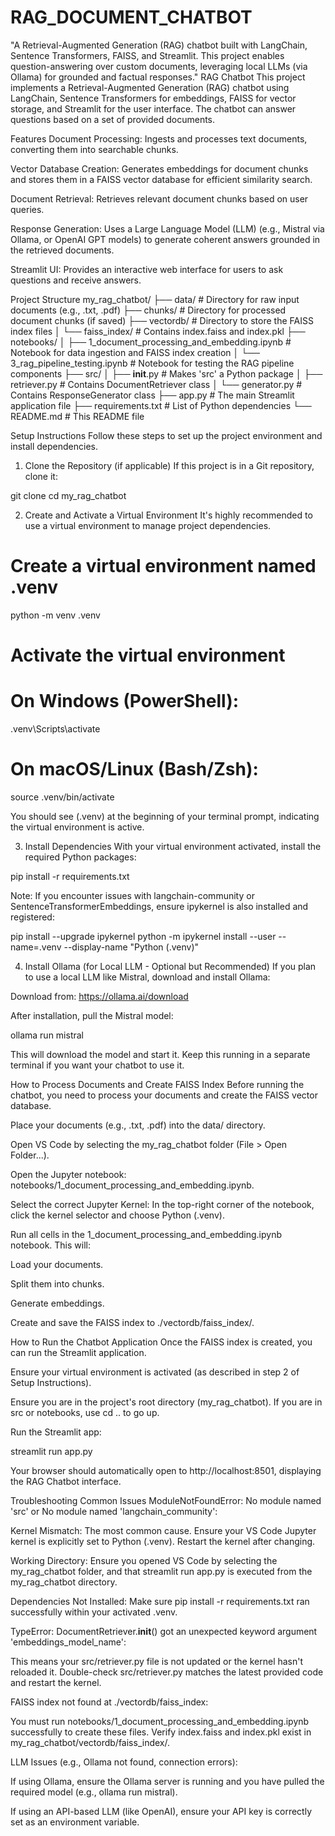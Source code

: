 # RAG_DOCUMENT_CHATBOT
"A Retrieval-Augmented Generation (RAG) chatbot built with LangChain, Sentence Transformers, FAISS, and Streamlit. This project enables question-answering over custom documents, leveraging local LLMs (via Ollama) for grounded and factual responses."
RAG Chatbot
This project implements a Retrieval-Augmented Generation (RAG) chatbot using LangChain, Sentence Transformers for embeddings, FAISS for vector storage, and Streamlit for the user interface. The chatbot can answer questions based on a set of provided documents.

Features
Document Processing: Ingests and processes text documents, converting them into searchable chunks.

Vector Database Creation: Generates embeddings for document chunks and stores them in a FAISS vector database for efficient similarity search.

Document Retrieval: Retrieves relevant document chunks based on user queries.

Response Generation: Uses a Large Language Model (LLM) (e.g., Mistral via Ollama, or OpenAI GPT models) to generate coherent answers grounded in the retrieved documents.

Streamlit UI: Provides an interactive web interface for users to ask questions and receive answers.

Project Structure
my_rag_chatbot/
├── data/                    # Directory for raw input documents (e.g., .txt, .pdf)
├── chunks/                  # Directory for processed document chunks (if saved)
├── vectordb/                # Directory to store the FAISS index files
│   └── faiss_index/         # Contains index.faiss and index.pkl
├── notebooks/
│   ├── 1_document_processing_and_embedding.ipynb # Notebook for data ingestion and FAISS index creation
│   └── 3_rag_pipeline_testing.ipynb            # Notebook for testing the RAG pipeline components
├── src/
│   ├── __init__.py          # Makes 'src' a Python package
│   ├── retriever.py         # Contains DocumentRetriever class
│   └── generator.py         # Contains ResponseGenerator class
├── app.py                   # The main Streamlit application file
├── requirements.txt         # List of Python dependencies
└── README.md                # This README file

Setup Instructions
Follow these steps to set up the project environment and install dependencies.

1. Clone the Repository (if applicable)
If this project is in a Git repository, clone it:

git clone <your-repository-url>
cd my_rag_chatbot

2. Create and Activate a Virtual Environment
It's highly recommended to use a virtual environment to manage project dependencies.

# Create a virtual environment named .venv
python -m venv .venv

# Activate the virtual environment
# On Windows (PowerShell):
.venv\Scripts\activate
# On macOS/Linux (Bash/Zsh):
source .venv/bin/activate

You should see (.venv) at the beginning of your terminal prompt, indicating the virtual environment is active.

3. Install Dependencies
With your virtual environment activated, install the required Python packages:

pip install -r requirements.txt

Note: If you encounter issues with langchain-community or SentenceTransformerEmbeddings, ensure ipykernel is also installed and registered:

pip install --upgrade ipykernel
python -m ipykernel install --user --name=.venv --display-name "Python (.venv)"

4. Install Ollama (for Local LLM - Optional but Recommended)
If you plan to use a local LLM like Mistral, download and install Ollama:

Download from: https://ollama.ai/download

After installation, pull the Mistral model:

ollama run mistral

This will download the model and start it. Keep this running in a separate terminal if you want your chatbot to use it.

How to Process Documents and Create FAISS Index
Before running the chatbot, you need to process your documents and create the FAISS vector database.

Place your documents (e.g., .txt, .pdf) into the data/ directory.

Open VS Code by selecting the my_rag_chatbot folder (File > Open Folder...).

Open the Jupyter notebook: notebooks/1_document_processing_and_embedding.ipynb.

Select the correct Jupyter Kernel: In the top-right corner of the notebook, click the kernel selector and choose Python (.venv).

Run all cells in the 1_document_processing_and_embedding.ipynb notebook. This will:

Load your documents.

Split them into chunks.

Generate embeddings.

Create and save the FAISS index to ./vectordb/faiss_index/.

How to Run the Chatbot Application
Once the FAISS index is created, you can run the Streamlit application.

Ensure your virtual environment is activated (as described in step 2 of Setup Instructions).

Ensure you are in the project's root directory (my_rag_chatbot). If you are in src or notebooks, use cd .. to go up.

Run the Streamlit app:

streamlit run app.py

Your browser should automatically open to http://localhost:8501, displaying the RAG Chatbot interface.

Troubleshooting Common Issues
ModuleNotFoundError: No module named 'src' or No module named 'langchain_community':

Kernel Mismatch: The most common cause. Ensure your VS Code Jupyter kernel is explicitly set to Python (.venv). Restart the kernel after changing.

Working Directory: Ensure you opened VS Code by selecting the my_rag_chatbot folder, and that streamlit run app.py is executed from the my_rag_chatbot directory.

Dependencies Not Installed: Make sure pip install -r requirements.txt ran successfully within your activated .venv.

TypeError: DocumentRetriever.__init__() got an unexpected keyword argument 'embeddings_model_name':

This means your src/retriever.py file is not updated or the kernel hasn't reloaded it. Double-check src/retriever.py matches the latest provided code and restart the kernel.

FAISS index not found at ./vectordb/faiss_index:

You must run notebooks/1_document_processing_and_embedding.ipynb successfully to create these files. Verify index.faiss and index.pkl exist in my_rag_chatbot/vectordb/faiss_index/.

LLM Issues (e.g., Ollama not found, connection errors):

If using Ollama, ensure the Ollama server is running and you have pulled the required model (e.g., ollama run mistral).

If using an API-based LLM (like OpenAI), ensure your API key is correctly set as an environment variable.

